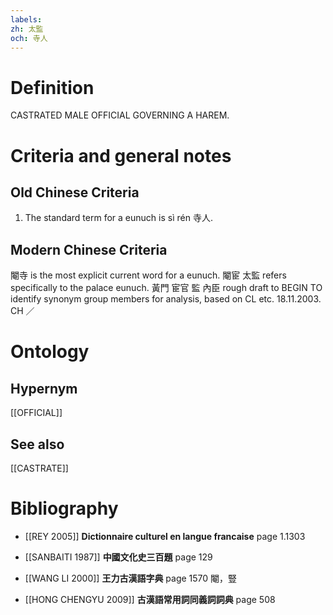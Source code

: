```yaml
---
labels: 
zh: 太監
och: 寺人
---
```


# Definition
CASTRATED MALE OFFICIAL GOVERNING A HAREM.
# Criteria and general notes
## Old Chinese Criteria
1. The standard term for a eunuch is sì rén 寺人.
## Modern Chinese Criteria
閹寺 is the most explicit current word for a eunuch.
閹宦
太監 refers specifically to the palace eunuch.
黃門
宦官
監
內臣
rough draft to BEGIN TO identify synonym group members for analysis, based on CL etc. 18.11.2003. CH ／
# Ontology

## Hypernym
[[OFFICIAL]]
## See also
[[CASTRATE]]
# Bibliography
- [[REY 2005]]
**Dictionnaire culturel en langue francaise** page 1.1303

- [[SANBAITI 1987]]
**中國文化史三百題** page 129

- [[WANG LI 2000]]
**王力古漢語字典** page 1570
閹，豎
- [[HONG CHENGYU 2009]]
**古漢語常用詞同義詞詞典** page 508
